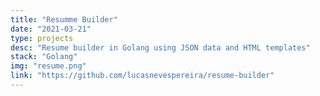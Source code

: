 ```yaml
---
title: "Resumme Builder"
date: "2021-03-21"
type: projects
desc: "Resume builder in Golang using JSON data and HTML templates"
stack: "Golang"
img: "resume.png"
link: "https://github.com/lucasnevespereira/resume-builder"
---
```

